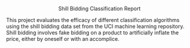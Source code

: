 
<p style="text-align: center;">Shill Bidding Classification Report
</p>

This project evaluates the efficacy of different classification algorithms using the shill bidding data set from the UCI machine learning repository. Shill bidding involves fake bidding on a product to artificially inflate the price, either by oneself or with an accomplice.  
